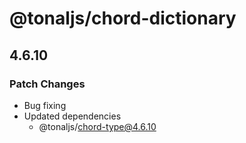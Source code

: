 # @tonaljs/chord-dictionary

## 4.6.10

### Patch Changes

- Bug fixing
- Updated dependencies
  - @tonaljs/chord-type@4.6.10

